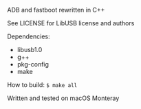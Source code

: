 ADB and fastboot rewritten in C++

See LICENSE for LibUSB license and authors

Dependencies:
- libusb1.0
- g++
- pkg-config
- make

How to build:
`$ make all`

Written and tested on macOS Monteray
